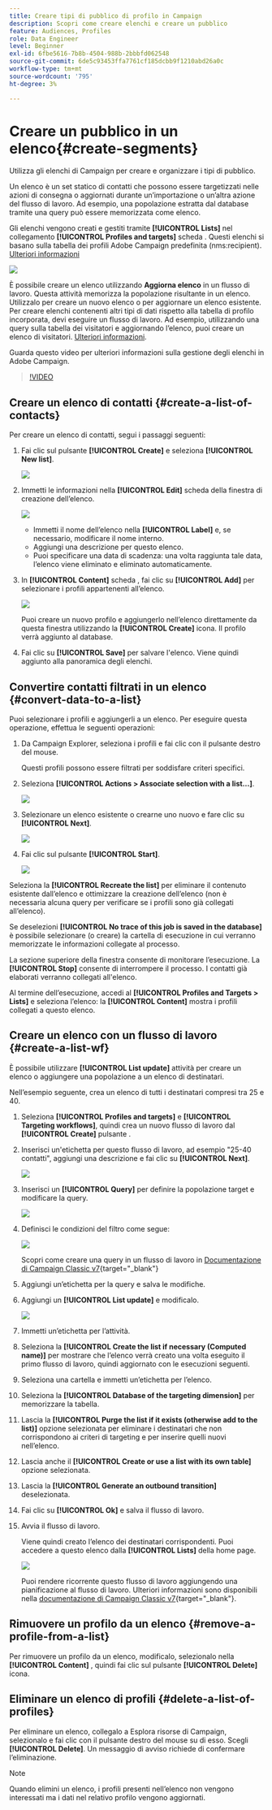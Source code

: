 ```yaml
---
title: Creare tipi di pubblico di profilo in Campaign
description: Scopri come creare elenchi e creare un pubblico
feature: Audiences, Profiles
role: Data Engineer
level: Beginner
exl-id: 6fbe5616-7b8b-4504-988b-2bbbfd062548
source-git-commit: 6de5c93453ffa7761cf185dcbb9f1210abd26a0c
workflow-type: tm+mt
source-wordcount: '795'
ht-degree: 3%

---
```


# Creare un pubblico in un elenco{#create-segments}

Utilizza gli elenchi di Campaign per creare e organizzare i tipi di pubblico.

Un elenco è un set statico di contatti che possono essere targetizzati nelle azioni di consegna o aggiornati durante un’importazione o un’altra azione del flusso di lavoro. Ad esempio, una popolazione estratta dal database tramite una query può essere memorizzata come elenco.

Gli elenchi vengono creati e gestiti tramite **[!UICONTROL Lists]** nel collegamento **[!UICONTROL Profiles and targets]** scheda . Questi elenchi si basano sulla tabella dei profili Adobe Campaign predefinita (nms:recipient). [Ulteriori informazioni](../dev/datamodel.md#ootb-profiles.md)

![](assets/list-dashboard.png)

È possibile creare un elenco utilizzando **Aggiorna elenco** in un flusso di lavoro. Questa attività memorizza la popolazione risultante in un elenco. Utilizzalo per creare un nuovo elenco o per aggiornare un elenco esistente. Per creare elenchi contenenti altri tipi di dati rispetto alla tabella di profilo incorporata, devi eseguire un flusso di lavoro. Ad esempio, utilizzando una query sulla tabella dei visitatori e aggiornando l’elenco, puoi creare un elenco di visitatori. [Ulteriori informazioni](#create-a-list-wf).

Guarda questo video per ulteriori informazioni sulla gestione degli elenchi in Adobe Campaign.

>[!VIDEO](https://video.tv.adobe.com/v/334909?quality=12)


## Creare un elenco di contatti {#create-a-list-of-contacts}

Per creare un elenco di contatti, segui i passaggi seguenti:

1. Fai clic sul pulsante **[!UICONTROL Create]** e seleziona **[!UICONTROL New list]**.

   ![](assets/new-list.png)

1. Immetti le informazioni nella **[!UICONTROL Edit]** scheda della finestra di creazione dell’elenco.

   ![](assets/list-details.png)

   * Immetti il nome dell’elenco nella **[!UICONTROL Label]** e, se necessario, modificare il nome interno.
   * Aggiungi una descrizione per questo elenco.
   * Puoi specificare una data di scadenza: una volta raggiunta tale data, l’elenco viene eliminato e eliminato automaticamente.


1. In **[!UICONTROL Content]** scheda , fai clic su **[!UICONTROL Add]** per selezionare i profili appartenenti all’elenco.

   ![](assets/add-profiles-to-a-list.png)

   Puoi creare un nuovo profilo e aggiungerlo nell’elenco direttamente da questa finestra utilizzando la **[!UICONTROL Create]** icona. Il profilo verrà aggiunto al database.

1. Fai clic su **[!UICONTROL Save]** per salvare l&#39;elenco. Viene quindi aggiunto alla panoramica degli elenchi.


## Convertire contatti filtrati in un elenco {#convert-data-to-a-list}

Puoi selezionare i profili e aggiungerli a un elenco. Per eseguire questa operazione, effettua le seguenti operazioni:

1. Da Campaign Explorer, seleziona i profili e fai clic con il pulsante destro del mouse.

   Questi profili possono essere filtrati per soddisfare criteri specifici.

1. Seleziona **[!UICONTROL Actions > Associate selection with a list...]**.

   ![](assets/add-selection-to-a-list.png)

1. Selezionare un elenco esistente o crearne uno nuovo e fare clic su **[!UICONTROL Next]**.

   ![](assets/select-the-list.png)

1. Fai clic sul pulsante **[!UICONTROL Start]**.

   ![](assets/record-a-list.png)

Seleziona la **[!UICONTROL Recreate the list]** per eliminare il contenuto esistente dall’elenco e ottimizzare la creazione dell’elenco (non è necessaria alcuna query per verificare se i profili sono già collegati all’elenco).

Se deselezioni **[!UICONTROL No trace of this job is saved in the database]** è possibile selezionare (o creare) la cartella di esecuzione in cui verranno memorizzate le informazioni collegate al processo.

La sezione superiore della finestra consente di monitorare l’esecuzione. La **[!UICONTROL Stop]** consente di interrompere il processo. I contatti già elaborati verranno collegati all&#39;elenco.

Al termine dell’esecuzione, accedi al **[!UICONTROL Profiles and Targets > Lists]** e seleziona l’elenco: la **[!UICONTROL Content]** mostra i profili collegati a questo elenco.


## Creare un elenco con un flusso di lavoro  {#create-a-list-wf}

È possibile utilizzare **[!UICONTROL List update]** attività per creare un elenco o aggiungere una popolazione a un elenco di destinatari.

Nell’esempio seguente, crea un elenco di tutti i destinatari compresi tra 25 e 40.

1. Seleziona **[!UICONTROL Profiles and targets]** e **[!UICONTROL Targeting workflows]**, quindi crea un nuovo flusso di lavoro dal **[!UICONTROL Create]** pulsante .
1. Inserisci un&#39;etichetta per questo flusso di lavoro, ad esempio &quot;25-40 contatti&quot;, aggiungi una descrizione e fai clic su **[!UICONTROL Next]**.

   ![](assets/targeting-wf-sample.png)

1. Inserisci un **[!UICONTROL Query]** per definire la popolazione target e modificare la query.

   ![](assets/targeting-wf-edit-query.png)

1. Definisci le condizioni del filtro come segue:

   ![](assets/targeting-wf-age-filter.png)

   Scopri come creare una query in un flusso di lavoro in [Documentazione di Campaign Classic v7](https://experienceleague.adobe.com/docs/campaign-classic/using/automating-with-workflows/targeting-activities/query.html#creating-a-query){target=&quot;_blank&quot;}

1. Aggiungi un’etichetta per la query e salva le modifiche.
1. Aggiungi un **[!UICONTROL List update]** e modificalo.

   ![](assets/list-update-activity.png)

1. Immetti un’etichetta per l’attività.
1. Seleziona la **[!UICONTROL Create the list if necessary (Computed name)]** per mostrare che l’elenco verrà creato una volta eseguito il primo flusso di lavoro, quindi aggiornato con le esecuzioni seguenti.
1. Seleziona una cartella e immetti un’etichetta per l’elenco.
1. Seleziona la **[!UICONTROL Database of the targeting dimension]** per memorizzare la tabella.
1. Lascia la **[!UICONTROL Purge the list if it exists (otherwise add to the list)]** opzione selezionata per eliminare i destinatari che non corrispondono ai criteri di targeting e per inserire quelli nuovi nell’elenco.
1. Lascia anche il **[!UICONTROL Create or use a list with its own table]** opzione selezionata.
1. Lascia la **[!UICONTROL Generate an outbound transition]** deselezionata.
1. Fai clic su **[!UICONTROL Ok]** e salva il flusso di lavoro.
1. Avvia il flusso di lavoro.

   Viene quindi creato l’elenco dei destinatari corrispondenti. Puoi accedere a questo elenco dalla **[!UICONTROL Lists]** della home page.

   ![](assets/access-new-list.png)

   Puoi rendere ricorrente questo flusso di lavoro aggiungendo una pianificazione al flusso di lavoro. Ulteriori informazioni sono disponibili nella [documentazione di Campaign Classic v7](https://experienceleague.adobe.com/docs/campaign-classic/using/automating-with-workflows/flow-control-activities/scheduler.html){target=&quot;_blank&quot;}.

## Rimuovere un profilo da un elenco {#remove-a-profile-from-a-list}

Per rimuovere un profilo da un elenco, modificalo, selezionalo nella **[!UICONTROL Content]** , quindi fai clic sul pulsante **[!UICONTROL Delete]** icona.

## Eliminare un elenco di profili {#delete-a-list-of-profiles}

Per eliminare un elenco, collegalo a Esplora risorse di Campaign, selezionalo e fai clic con il pulsante destro del mouse su di esso. Scegli **[!UICONTROL Delete]**. Un messaggio di avviso richiede di confermare l’eliminazione.

>[!NOTE]
>
>Quando elimini un elenco, i profili presenti nell’elenco non vengono interessati ma i dati nel relativo profilo vengono aggiornati.
